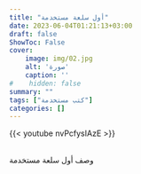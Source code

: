 ```yaml
---
title: "أول سلعة مستخدمة"
date: 2023-06-04T01:21:13+03:00
draft: false
ShowToc: False
cover:
    image: img/02.jpg
    alt: 'صورة'
    caption: ''
#    hidden: false
summary: ""
tags: ["كتب مستخدمة"]
categories: []
---
```

{{< youtube nvPcfysIAzE >}}  
 <br>

وصف أول سلعة مستخدمة